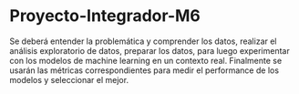 # Proyecto-Integrador-M6
Se deberá entender la problemática y comprender los datos, realizar el análisis exploratorio de datos, preparar los datos, para luego experimentar con los modelos de machine learning en un contexto real. Finalmente se usarán las métricas correspondientes para medir el performance de los modelos y seleccionar el mejor.
